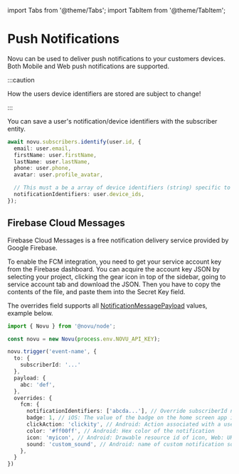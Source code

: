 import Tabs from '@theme/Tabs';
import TabItem from '@theme/TabItem';

# Push Notifications

Novu can be used to deliver push notifications to your customers devices. Both Mobile and Web push notifications are supported.

:::caution

How the users device identifiers are stored are subject to change!

:::

You can save a user's notification/device identifiers with the subscriber entity.

```ts
await novu.subscribers.identify(user.id, {
  email: user.email,
  firstName: user.firstName,
  lastName: user.lastName,
  phone: user.phone,
  avatar: user.profile_avatar,

  // This must a be a array of device identifiers (string) specific to the provider.
  notificationIdentifiers: user.device_ids,
});
```

## Firebase Cloud Messages

Firebase Cloud Messages is a free notification delivery service provided by Google Firebase.

To enable the FCM integration, you need to get your service account key from the Firebase dashboard. You can acquire the account key JSON by selecting your project, clicking the gear icon in top of the sidebar, going to service account tab and download the JSON. Then you have to copy the contents of the file, and paste them into the Secret Key field.

The overrides field supports all [NotificationMessagePayload](https://firebase.google.com/docs/reference/admin/node/firebase-admin.messaging.notificationmessagepayload.md#notificationmessagepayload_interface) values, example below.

<Tabs>
  <TabItem value="nodejs" label="Node.js" default>

  ```ts
  import { Novu } from '@novu/node';
  
  const novu = new Novu(process.env.NOVU_API_KEY);
  
  novu.trigger('event-name', {
    to: {
      subscriberId: '...'
    },
    payload: {
      abc: 'def',
    },
    overrides: {
      fcm: {
        notificationIdentifiers: ['abcda...'], // Override subscriberId notification/device identifiers 
        badge: 1, // iOS: The value of the badge on the home screen app icon, if 0 then the badge is removed.
        clickAction: 'clickity', // Android: Action associated with a user click on the notification.
        color: '#ff00ff', // Android: Hex color of the notification
        icon: 'myicon', // Android: Drawable resource id of icon, Web: URL to icon
        sound: 'custom_sound', // Android: name of custom notification sound
      },
    }
  })
  ```

  </TabItem>
</Tabs>
